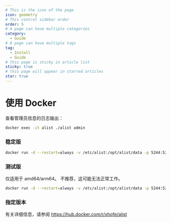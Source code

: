 ```yaml
---
# This is the icon of the page
icon: geometry
# This control sidebar order
order: 5
# A page can have multiple categories
category:
  - Guide
# A page can have multiple tags
tag:
  - Install
  - Guide
# this page is sticky in article list
sticky: true
# this page will appear in starred articles
star: true
---
```


# 使用 Docker

查看管理员信息的日志输出：
```bash
docker exec -it alist ./alist admin
```

### 稳定版
```bash
docker run -d --restart=always -v /etc/alist:/opt/alist/data -p 5244:5244 --name="alist" xhofe/alist:latest
```

### 测试版

仅适用于 amd64/arm64。 不推荐，这可能无法正常工作。
```bash
docker run -d --restart=always -v /etc/alist:/opt/alist/data -p 5244:5244 --name="alist" xhofe/alist:main
```

### 指定版本
有关详细信息，请参阅 https://hub.docker.com/r/xhofe/alist